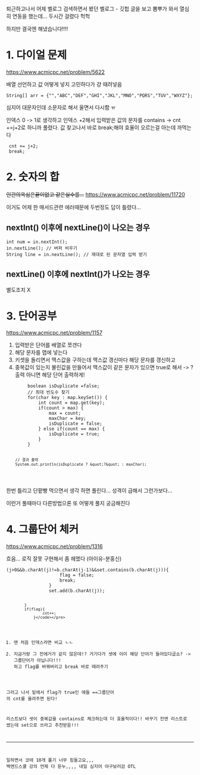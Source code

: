 <p>퇴근하고나서 어제 벨로그 검색하면서 봤던 벨로그 - 깃헙 글을 보고 뽐뿌가 와서 열심히 연동을 했는데... 두시간 걸렸다 헉헉</p>
<p>하지만 결국엔 해냈습니다!!!!</p>
<h1 id="1-다이얼-문제">1. 다이얼 문제</h1>
<p><a href="https://www.acmicpc.net/problem/5622">https://www.acmicpc.net/problem/5622</a>
<img alt="" src="https://velog.velcdn.com/images/noop/post/4b1398fc-4986-4ba4-84a3-db78878c83d5/image.png" /></p>
<p>배열 선언하고 값 어떻게 넣지 고민하다가 걍 때려넣음 </p>
<pre><code class="language-java">String[] arr = {&quot;&quot;,&quot;ABC&quot;,&quot;DEF&quot;,&quot;GHI&quot;,&quot;JKL&quot;,&quot;MNO&quot;,&quot;PQRS&quot;,&quot;TUV&quot;,&quot;WXYZ&quot;};</code></pre>
<p>심지어 대문자인데 소문자로 해서 울면서 다시함 ㅠ</p>
<p>인덱스 0 -&gt; 1로 생각하고 인덱스 +2해서 입력받은 값의 문자를 contains -&gt; cnt +=j+2로 하니까 풀렸다.
값 찾고나서 바로 break;해야 효율이 오르는걸 아는데 까먹는다</p>
<pre><code class="language-java"> cnt += j+2;
 break;</code></pre>
<h1 id="2-숫자의-합">2. 숫자의 합</h1>
<p><del>인간의욕심은끝이없고 같은실수를...</del>
<a href="https://www.acmicpc.net/problem/11720">https://www.acmicpc.net/problem/11720</a></p>
<p>이거도 어제 한 매서드관련 에러때문에 두번정도 답이 틀렸다...</p>
<h2 id="nextint-이후에-nextline이-나오는-경우">nextInt() 이후에 nextLine()이 나오는 경우</h2>
<pre><code>int num = in.nextInt();
in.nextLine(); // 버퍼 비우기
String line = in.nextLine(); // 제대로 된 문자열 입력 받기</code></pre><h2 id="nextline-이후에-nextint가-나오는-경우">nextLine() 이후에 nextInt()가 나오는 경우</h2>
<p>별도조치 X</p>
<h1 id="3-단어공부">3. 단어공부</h1>
<p><a href="https://www.acmicpc.net/problem/1157">https://www.acmicpc.net/problem/1157</a></p>
<ol>
<li>입력받은 단어를 배열로 쪼갠다</li>
<li>해당 문자를 맵에 넣는다</li>
<li>키셋을 돌리면서 맥스값을 구하는데 맥스값 갱신마다 해당 문자를 갱신하고</li>
<li>중복값이 있는지 불린값을 만들어서 맥스값이 같은 문자가 있으면 true로 해서 -&gt; ? 출력
아니면 해당 단어 출력하게!</li>
</ol>
<pre><code class="language-java">        boolean isDuplicate =false;
        // 최대 빈도수 찾기
        for(char key : map.keySet()) {
            int count = map.get(key);
            if(count &gt; max) {
                max = count;
                maxChar = key;
                isDuplicate = false;
            } else if(count == max) {
                isDuplicate = true;
            }
        }

        // 결과 출력
        System.out.println(isDuplicate ? &quot;?&quot; : maxChar);
</code></pre>
<p>한번 틀리고 단팥빵 먹으면서 생각 하면 풀린다...
성격이 급해서 그런가보다...</p>
<p>이런거 풀때마다 다른방법으론 또 어떻게 풀지 궁금해진다</p>
<h1 id="4-그룹단어-체커">4. 그룹단어 체커</h1>
<p><a href="https://www.acmicpc.net/problem/1316">https://www.acmicpc.net/problem/1316</a></p>
<p>흐음...
로직 잘못 구현해서 좀 헤멨다 (아이유-분홍신)</p>
<pre><code class="language-java">(j&gt;0&amp;&amp;b.charAt(j)!=b.charAt(j-1)&amp;&amp;set.contains(b.charAt(j))){
                    flag = false;
                    break;
                }
                set.add(b.charAt(j));

            }
            if(flag){
                    cnt++;
                }</code></pre>
<ol>
<li>맨 처음 인덱스라면 비교 ㄴㄴ</li>
<li>지금거랑 그 전에거가 같지 않은데!? 거기다가 셋에 이미 해당 단어가 들어있다굽쇼? -&gt; 그룹단어가 아닙니다!!!
하고 flag를 바꿔버리고 break 바로 때려주기</li>
</ol>
<p>그러고 나서 밑에서 flag가 true인 애들 ==그룹단어
의 cnt를 올려주면 된다!</p>
<p>리스트보다 셋이 중복값을 contains로 체크하는데 더 효율적이다!! 바꾸기 전엔 리스트로 썼는데 set으로 쓰라고 추천받음!!!</p>
<hr />
<p>일하면서 코테 10개 풀기 너무 힘들고요,,,
백엔드스쿨 강의 언제 다 듣누,,,, 내일 심지어 야구보러감 OTL</p>